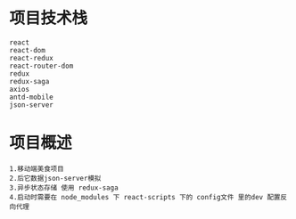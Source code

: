 # 项目技术栈

```JSX
react 
react-dom 
react-redux
react-router-dom
redux
redux-saga
axios 
antd-mobile
json-server
```

# 项目概述

```JS
1.移动端美食项目
2.后它数据json-server模拟
3.异步状态存储 使用 redux-saga
4.启动时需要在 node_modules 下 react-scripts 下的 config文件 里的dev 配置反向代理
```

